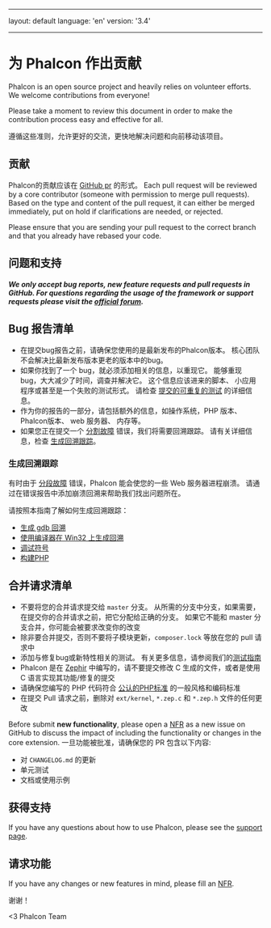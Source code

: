 * * *

layout: default language: 'en' version: '3.4'

* * *

<a name='contributing'></a>

# 为 Phalcon 作出贡献

Phalcon is an open source project and heavily relies on volunteer efforts. We welcome contributions from everyone!

Please take a moment to review this document in order to make the contribution process easy and effective for all.

遵循这些准则，允许更好的交流，更快地解决问题和向前移动该项目。

<a name='contributions'></a>

## 贡献

Phalcon的贡献应该在 [GitHub pr](https://help.github.com/articles/using-pull-requests/) 的形式。 Each pull request will be reviewed by a core contributor (someone with permission to merge pull requests). Based on the type and content of the pull request, it can either be merged immediately, put on hold if clarifications are needed, or rejected.

Please ensure that you are sending your pull request to the correct branch and that you already have rebased your code.

<a name='questions-and-support'></a>

## 问题和支持

<h5 class='alert alert-warning'>We only accept bug reports, new feature requests and pull requests in GitHub. For questions regarding the usage of the framework or support requests please visit the <a href='https://phalcon.link/forum'>official forum</a>.</h5>

<a name='bug-report-checklist'></a>

## Bug 报告清单

- 在提交bug报告之前，请确保您使用的是最新发布的Phalcon版本。 核心团队不会解决比最新发布版本更老的版本中的bug。
- 如果你找到了一个 bug，就必须添加相关的信息，以重现它。 能够重现 bug，大大减少了时间，调查并解决它。 这个信息应该进来的脚本、 小应用程序或甚至是一个失败的测试形式。 请检查 [提交的可重复的测试](https://github.com/phalcon/cphalcon/wiki/Submit-Reproducible-Test) 的详细信息。
- 作为你的报告的一部分，请包括额外的信息，如操作系统，PHP 版本、 Phalcon版本、 web 服务器、 内存等。
- 如果您正在提交一个 [分割故障](https://en.wikipedia.org/wiki/Segmentation_fault) 错误，我们将需要回溯跟踪。 请有关详细信息，检查 [生成回溯跟踪](#bug-report-generating-backtrace)。

<a name='bug-report-generating-backtrace'></a>

### 生成回溯跟踪

有时由于 [分段故障](https://en.wikipedia.org/wiki/Segmentation_fault) 错误，Phalcon 能会使您的一些 Web 服务器进程崩溃。 请通过在错误报告中添加崩溃回溯来帮助我们找出问题所在。

请按照本指南了解如何生成回溯跟踪：

- [生成 gdb 回溯](https://bugs.php.net/bugs-generating-backtrace.php)
- [使用编译器在 Win32 上生成回溯](http://bugs.php.net/bugs-generating-backtrace-win32.php)
- [调试符号](https://github.com/oerdnj/deb.sury.org/wiki/Debugging-symbols)
- [构建PHP](http://www.phpinternalsbook.com/build_system/building_php.html)

<a name='pull-request-checklist'></a>

## 合并请求清单

- 不要将您的合并请求提交给 `master` 分支。 从所需的分支中分支，如果需要，在提交你的合并请求之前，把它分配给正确的分支。 如果它不能和 master 分支合并，你可能会被要求改变你的改变
- 除非要合并提交，否则不要将子模块更新，`composer.lock` 等放在您的 pull 请求中
- 添加与修复bug或新特性相关的测试。 有关更多信息，请参阅我们的[测试指南](https://github.com/phalcon/cphalcon/blob/master/tests/README.md)
- Phalcon 是在 [Zephir](https://zephir-lang.com/) 中编写的，请不要提交修改 C 生成的文件，或者是使用 C 语言实现其功能/修复的提交
- 请确保您编写的 PHP 代码符合 [公认的PHP标准](http://www.php-fig.org/psr/) 的一般风格和编码标准
- 在提交 Pull 请求之前，删除对 `ext/kernel`, `*.zep.c` 和 `*.zep.h` 文件的任何更改

Before submit **new functionality**, please open a [NFR](/3.4/en/new-feature-request) as a new issue on GitHub to discuss the impact of including the functionality or changes in the core extension. 一旦功能被批准，请确保您的 PR 包含以下内容:

- 对 `CHANGELOG.md` 的更新
- 单元测试
- 文档或使用示例

<a name='getting-support'></a>

## 获得支持

If you have any questions about how to use Phalcon, please see the [support page](https://phalconphp.com/support).

<a name='requesting-features'></a>

## 请求功能

If you have any changes or new features in mind, please fill an [NFR](/3.4/en/new-feature-request).

谢谢！

&lt;3 Phalcon Team